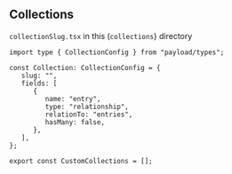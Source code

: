 ## Collections

`collectionSlug.tsx` in this (`collections`} directory

```
import type { CollectionConfig } from "payload/types";

const Collection: CollectionConfig = {
   slug: "",
   fields: [
      {
         name: "entry",
         type: "relationship",
         relationTo: "entries",
         hasMany: false,
      },
   ],
};

export const CustomCollections = [];
```
